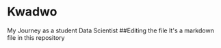 # Kwadwo
My Journey as a student Data Scientist
##Editing the file
It's a markdown file in this repository
